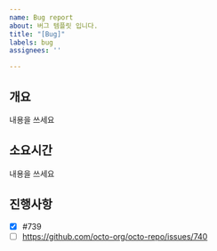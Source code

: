 ```yaml
---
name: Bug report
about: 버그 템플릿 입니다.
title: "[Bug]"
labels: bug
assignees: ''

---
```


## 개요
내용을 쓰세요

## 소요시간
내용을 쓰세요

## 진행사항
- [x] #739
- [ ] https://github.com/octo-org/octo-repo/issues/740
